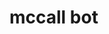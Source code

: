 <!--
title: Mccall bot
description: 'The bot behaves as Mr. Maccall behaves.
layout: Doc
framework: v1
platform: AWS
language: Go
authorLink: 'https://github.com/krymtkts'
authorName: 'Takatoshi Kuriyama'
authorAvatar: 'https://avatars1.githubusercontent.com/u/13184040?s=400&v=4'
-->

# mccall bot
